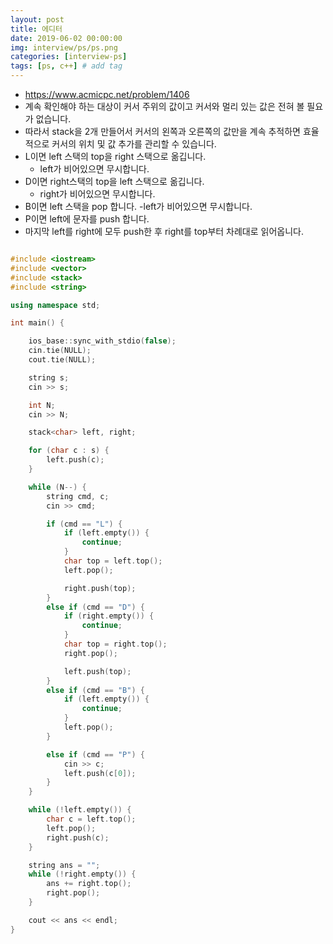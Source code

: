 ```yaml
---
layout: post
title: 에디터
date: 2019-06-02 00:00:00
img: interview/ps/ps.png
categories: [interview-ps] 
tags: [ps, c++] # add tag
---
```


- https://www.acmicpc.net/problem/1406
- 계속 확인해야 하는 대상이 커서 주위의 값이고 커서와 멀리 있는 값은 전혀 볼 필요가 없습니다.
- 따라서 stack을 2개 만들어서 커서의 왼쪽과 오른쪽의 값만을 계속 추적하면 효율적으로 커서의 위치 및 값 추가를 관리할 수 있습니다.
- L이면 left 스택의 top을 right 스택으로 옮깁니다.
    - left가 비어있으면 무시합니다.
- D이면 right스택의 top을 left 스택으로 옮깁니다.
    - right가 비어있으면 무시합니다.
- B이면 left 스택을 pop 합니다.
    -left가 비어있으면 무시합니다.
- P이면 left에 문자를 push 합니다.
- 마지막 left를 right에 모두 push한 후 right를 top부터 차례대로 읽어옵니다.


```cpp

#include <iostream>
#include <vector>
#include <stack>
#include <string>

using namespace std;

int main() {

	ios_base::sync_with_stdio(false);
	cin.tie(NULL);
	cout.tie(NULL);

	string s;
	cin >> s;

	int N;
	cin >> N;

	stack<char> left, right;

	for (char c : s) {
		left.push(c);
	}

	while (N--) {
		string cmd, c;
		cin >> cmd;

		if (cmd == "L") {
			if (left.empty()) {
				continue;
			}
			char top = left.top();
			left.pop();

			right.push(top);
		}
		else if (cmd == "D") {
			if (right.empty()) {
				continue;
			}
			char top = right.top();
			right.pop();

			left.push(top);
		}
		else if (cmd == "B") {
			if (left.empty()) {
				continue;
			}
			left.pop();
		}

		else if (cmd == "P") {
			cin >> c;
			left.push(c[0]);
		}
	}

	while (!left.empty()) {
		char c = left.top();
		left.pop();
		right.push(c);
	}

	string ans = "";
	while (!right.empty()) {
		ans += right.top();
		right.pop();
	}

	cout << ans << endl;
}

```